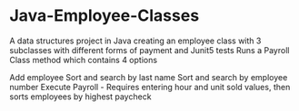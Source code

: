 # Java-Employee-Classes
A data structures project in Java creating an employee class with 3 subclasses with different forms of payment and Junit5 tests
Runs a Payroll Class method which contains 4 options

Add employee
Sort and search by last name
Sort and search by employee number
Execute Payroll - Requires entering hour and unit sold values, then sorts employees by highest paycheck
